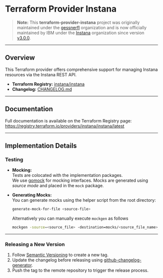 # Terraform Provider Instana

> **Note:** This **terraform-provider-instana** project was originally maintained under the [gessnerfl](https://github.com/gessnerfl) organization and is now officially maintained by IBM under the [Instana](https://github.com/instana) organization since version [v3.0.0](https://github.com/instana/terraform-provider-instana/releases/tag/v3.0.0).

---

## Overview

This Terraform provider offers comprehensive support for managing Instana resources via the Instana REST API.

- **Terraform Registry:** [instana/instana](https://registry.terraform.io/providers/instana/instana/latest)
- **Changelog:** [CHANGELOG.md](https://github.com/instana/terraform-provider-instana/blob/master/CHANGELOG.md)

---

## Documentation

Full documentation is available on the Terraform Registry page:  
<https://registry.terraform.io/providers/instana/instana/latest>

---

## Implementation Details

### Testing

- **Mocking:**  
  Tests are colocated with the implementation packages.  
  We use [gomock](https://github.com/golang/mock) for mocking interfaces. Mocks are generated using *source mode* and placed in the `mock` package.

- **Generating Mocks:**  
  You can generate mocks using the helper script from the root directory:
  ```bash
  generate-mock-for-file <source-file>
  ```
  Alternatively you can manually execute `mockgen` as follows
  ```bash
  mockgen -source=<source_file> -destination=mocks/<source_file_name>_mocks.go -package=mocks
  ```

---

### Releasing a New Version

1. Follow [Semantic Versioning](https://semver.org/) to create a new tag.
2. Update the changelog before releasing using [github-changelog-generator](https://github.com/github-changelog-generator/github-changelog-generator).
3. Push the tag to the remote repository to trigger the release process.

